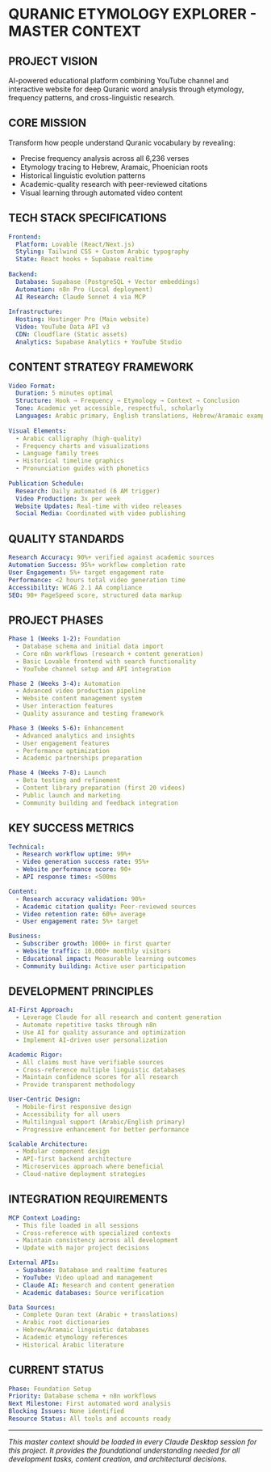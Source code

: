 # QURANIC ETYMOLOGY EXPLORER - MASTER CONTEXT

## PROJECT VISION
AI-powered educational platform combining YouTube channel and interactive website for deep Quranic word analysis through etymology, frequency patterns, and cross-linguistic research.

## CORE MISSION
Transform how people understand Quranic vocabulary by revealing:
- Precise frequency analysis across all 6,236 verses
- Etymology tracing to Hebrew, Aramaic, Phoenician roots  
- Historical linguistic evolution patterns
- Academic-quality research with peer-reviewed citations
- Visual learning through automated video content

## TECH STACK SPECIFICATIONS
```yaml
Frontend: 
  Platform: Lovable (React/Next.js)
  Styling: Tailwind CSS + Custom Arabic typography
  State: React hooks + Supabase realtime
  
Backend:
  Database: Supabase (PostgreSQL + Vector embeddings)
  Automation: n8n Pro (Local deployment)
  AI Research: Claude Sonnet 4 via MCP
  
Infrastructure:
  Hosting: Hostinger Pro (Main website)
  Video: YouTube Data API v3
  CDN: Cloudflare (Static assets)
  Analytics: Supabase Analytics + YouTube Studio
```

## CONTENT STRATEGY FRAMEWORK
```yaml
Video Format:
  Duration: 5 minutes optimal
  Structure: Hook → Frequency → Etymology → Context → Conclusion
  Tone: Academic yet accessible, respectful, scholarly
  Languages: Arabic primary, English translations, Hebrew/Aramaic examples
  
Visual Elements:
  - Arabic calligraphy (high-quality)
  - Frequency charts and visualizations
  - Language family trees
  - Historical timeline graphics
  - Pronunciation guides with phonetics
  
Publication Schedule:
  Research: Daily automated (6 AM trigger)
  Video Production: 3x per week
  Website Updates: Real-time with video releases
  Social Media: Coordinated with video publishing
```

## QUALITY STANDARDS
```yaml
Research Accuracy: 90%+ verified against academic sources
Automation Success: 95%+ workflow completion rate
User Engagement: 5%+ target engagement rate
Performance: <2 hours total video generation time
Accessibility: WCAG 2.1 AA compliance
SEO: 90+ PageSpeed score, structured data markup
```

## PROJECT PHASES
```yaml
Phase 1 (Weeks 1-2): Foundation
  - Database schema and initial data import
  - Core n8n workflows (research + content generation)
  - Basic Lovable frontend with search functionality
  - YouTube channel setup and API integration

Phase 2 (Weeks 3-4): Automation
  - Advanced video production pipeline
  - Website content management system
  - User interaction features
  - Quality assurance and testing framework

Phase 3 (Weeks 5-6): Enhancement
  - Advanced analytics and insights
  - User engagement features
  - Performance optimization
  - Academic partnerships preparation

Phase 4 (Weeks 7-8): Launch
  - Beta testing and refinement
  - Content library preparation (first 20 videos)
  - Public launch and marketing
  - Community building and feedback integration
```

## KEY SUCCESS METRICS
```yaml
Technical:
  - Research workflow uptime: 99%+
  - Video generation success rate: 95%+
  - Website performance score: 90+
  - API response times: <500ms

Content:
  - Research accuracy validation: 90%+
  - Academic citation quality: Peer-reviewed sources
  - Video retention rate: 60%+ average
  - User engagement rate: 5%+ target

Business:
  - Subscriber growth: 1000+ in first quarter
  - Website traffic: 10,000+ monthly visitors
  - Educational impact: Measurable learning outcomes
  - Community building: Active user participation
```

## DEVELOPMENT PRINCIPLES
```yaml
AI-First Approach:
  - Leverage Claude for all research and content generation
  - Automate repetitive tasks through n8n
  - Use AI for quality assurance and optimization
  - Implement AI-driven user personalization

Academic Rigor:
  - All claims must have verifiable sources
  - Cross-reference multiple linguistic databases
  - Maintain confidence scores for all research
  - Provide transparent methodology

User-Centric Design:
  - Mobile-first responsive design
  - Accessibility for all users
  - Multilingual support (Arabic/English primary)
  - Progressive enhancement for better performance

Scalable Architecture:
  - Modular component design
  - API-first backend architecture
  - Microservices approach where beneficial
  - Cloud-native deployment strategies
```

## INTEGRATION REQUIREMENTS
```yaml
MCP Context Loading:
  - This file loaded in all sessions
  - Cross-reference with specialized contexts
  - Maintain consistency across all development
  - Update with major project decisions

External APIs:
  - Supabase: Database and realtime features
  - YouTube: Video upload and management
  - Claude AI: Research and content generation
  - Academic databases: Source verification

Data Sources:
  - Complete Quran text (Arabic + translations)
  - Arabic root dictionaries
  - Hebrew/Aramaic linguistic databases
  - Academic etymology references
  - Historical Arabic literature
```

## CURRENT STATUS
```yaml
Phase: Foundation Setup
Priority: Database schema + n8n workflows
Next Milestone: First automated word analysis
Blocking Issues: None identified
Resource Status: All tools and accounts ready
```

---

*This master context should be loaded in every Claude Desktop session for this project. It provides the foundational understanding needed for all development tasks, content creation, and architectural decisions.*